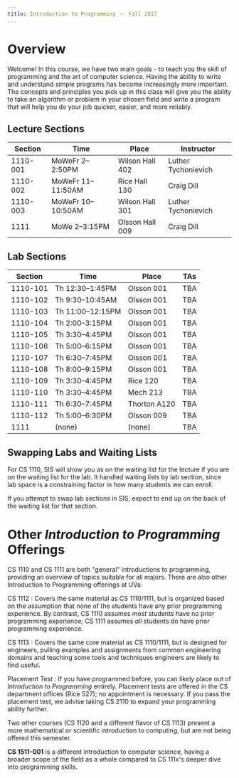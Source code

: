 ```yaml
---
title: Introduction to Programming -- Fall 2017
...
```


# Overview

Welcome! In this course, we have two main goals - to teach you the skill of programming and the art of computer science. Having the ability to write and understand simple programs has become increasingly more important. The concepts and principles you pick up in this class will give you the ability to take an algorithm or problem in your chosen field and write a program that will help you do your job quicker, easier, and more reliably.

## Lecture Sections

Section |Time             |Place          |Instructor             
--------|-----------------|---------------|-----------------------
1110-001|MoWeFr 2–2:50PM  |Wilson Hall 402|Luther Tychonievich    
1110-002|MoWeFr 11–11:50AM|Rice Hall 130  |Craig Dill
1110-003|MoWeFr 10–10:50AM|Wilson Hall 301|Luther Tychonievich
1111    |MoWe 2–3:15PM    |Olsson Hall 009|Craig Dill             

## Lab Sections

Section |Time            |Place       |TAs
--------|----------------|------------|-----
1110-101|Th 12:30–1:45PM |Olsson 001  |TBA
1110-102|Th 9:30–10:45AM |Olsson 001  |TBA
1110-103|Th 11:00–12:15PM|Olsson 001  |TBA
1110-104|Th 2:00–3:15PM  |Olsson 001  |TBA
1110-105|Th 3:30–4:45PM  |Olsson 001  |TBA
1110-106|Th 5:00–6:15PM  |Olsson 001  |TBA
1110-107|Th 6:30–7:45PM  |Olsson 001  |TBA
1110-108|Th 8:00–9:15PM  |Olsson 001  |TBA
1110-109|Th 3:30–4:45PM  |Rice 120    |TBA
1110-110|Th 3:30–4:45PM  |Mech 213    |TBA
1110-111|Th 6:30–7:45PM  |Thorton A120|TBA
1110-112|Th 5:00–6:30PM  |Olsson 009  |TBA
1111    |(none)          |(none)      |TBA

## Swapping Labs and Waiting Lists

For CS 1110, SIS will show you as on the waiting list for the lecture if you are on the waiting list for the lab.
It handled waiting lists by lab section, since lab space is a constraining factor in how many students we can enroll.

If you attempt to swap lab sections in SIS, expect to end up on the back of the waiting list for that section.

# Other *Introduction to Programming* Offerings

CS 1110 and CS 1111 are both "general" introductions to programming, providing an overview of topics suitable for all majors.
There are also other Introduction to Programming offerings at UVa:

CS 1112
:   Covers the same material as CS 1110/1111,
    but is organized based on the assumption that *none* of the students have any prior programming experience.
    By contrast, CS 1110 assumes *most* students have no prior programming experience;
    CS 1111 assumes *all* students do have prior programming experience.

CS 1113
:   Covers the same core material as CS 1110/1111, but is designed for engineers,
    pulling examples and assignments from common engineering domains
    and teaching some tools and techniques engineers are likely to find useful.

Placement Test
:   If you have programmed before, you can likely place out of *Introduction to Programming* entirely.
    Placement tests are offered in the CS department offices (Rice 527); no appointment is necessary.
    If you pass the placement test, we advise taking CS 2110 to expand your programming ability further.

Two other courses (CS 1120 and a different flavor of CS 1113) present a more mathematical or scientific introduction to computing, but are not being offered this semester.

**CS 1511-001** is a different introduction to computer science, having a broader scope of the field as a whole compared to CS 111x's deeper dive into programming skills.
